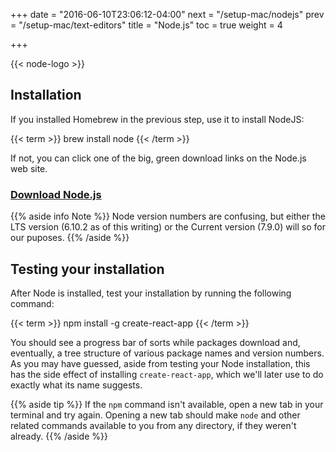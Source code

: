 +++
date = "2016-06-10T23:06:12-04:00"
next = "/setup-mac/nodejs"
prev = "/setup-mac/text-editors"
title = "Node.js"
toc = true
weight = 4

+++

<div id="node-logo"><div>{{< node-logo >}}</div></div>

## Installation
If you installed Homebrew in the previous step, use it to install NodeJS:

{{< term >}}
brew install node
{{< /term >}}

If not, you can click one of the big, green download links on the Node.js web site.

### [Download Node.js](http://nodejs.org/)

{{% aside info Note %}}
Node version numbers are confusing, but either the LTS version (6.10.2 as of this writing) or the Current version (7.9.0) will so for our puposes.
{{% /aside %}}

## Testing your installation

After Node is installed, test your installation by running the following command:

{{< term >}}
npm install -g create-react-app
{{< /term >}}

You should see a progress bar of sorts while packages download and, eventually, a tree structure of various package names and version numbers. As you may have guessed, aside from testing your Node installation, this has the side effect of installing `create-react-app`, which we'll later use to do exactly what its name suggests.

{{% aside tip %}}
If the `npm` command isn't available, open a new tab in your terminal and try again. Opening a new tab should make `node` and other related commands available to you from any directory, if they weren't already.
{{% /aside %}}
